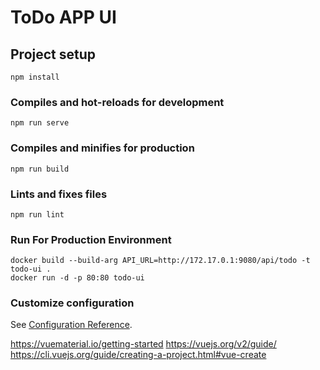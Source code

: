 # ToDo APP UI

## Project setup
```
npm install
```

### Compiles and hot-reloads for development
```
npm run serve
```

### Compiles and minifies for production
```
npm run build
```

### Lints and fixes files
```
npm run lint
```

### Run For Production Environment
```
docker build --build-arg API_URL=http://172.17.0.1:9080/api/todo -t todo-ui .
docker run -d -p 80:80 todo-ui
```

### Customize configuration
See [Configuration Reference](https://cli.vuejs.org/config/).

https://vuematerial.io/getting-started
https://vuejs.org/v2/guide/
https://cli.vuejs.org/guide/creating-a-project.html#vue-create
